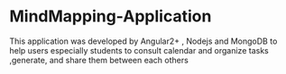 # MindMapping-Application
This application was developed by Angular2+ , Nodejs and MongoDB to help users especially students to consult calendar and organize tasks ,generate, and share them  between each others  
